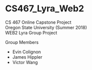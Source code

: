 # CS467_Lyra_Web2
CS 467 Online Capstone Project  
Oregon State University (Summer 2018)  
WEB2 Lyra Group Project  

Group Members  
- Evin Colignon
- James Hippler
- Victor Wang
